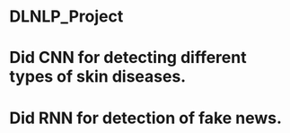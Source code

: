 # DLNLP_Project
# Did CNN for detecting different types of skin diseases.
# Did RNN for detection of fake news.
